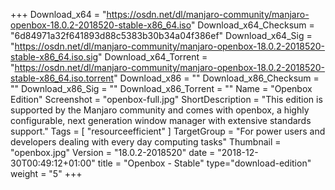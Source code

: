 +++
Download_x64 = "https://osdn.net/dl/manjaro-community/manjaro-openbox-18.0.2-2018520-stable-x86_64.iso"
Download_x64_Checksum = "6d84971a32f641893d88c5383b30b34a04f386ef"
Download_x64_Sig = "https://osdn.net/dl/manjaro-community/manjaro-openbox-18.0.2-2018520-stable-x86_64.iso.sig"
Download_x64_Torrent = "https://osdn.net/dl/manjaro-community/manjaro-openbox-18.0.2-2018520-stable-x86_64.iso.torrent"
Download_x86 = ""
Download_x86_Checksum = ""
Download_x86_Sig = ""
Download_x86_Torrent = ""
Name = "Openbox Edition"
Screenshot = "openbox-full.jpg"
ShortDescription = "This edition is supported by the Manjaro community and comes with openbox, a highly configurable, next generation window manager with extensive standards support."
Tags = [ "resourceefficient" ]
TargetGroup = "For power users and developers dealing with every day computing tasks"
Thumbnail = "openbox.jpg"
Version = "18.0.2-2018520"
date = "2018-12-30T00:49:12+01:00"
title = "Openbox - Stable"
type="download-edition"
weight = "5"
+++

